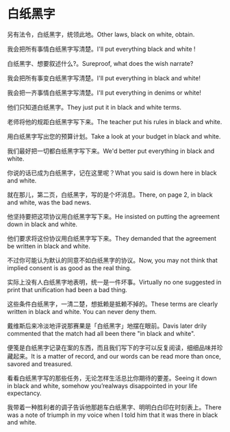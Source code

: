 # 白纸黑字

<p><span class="chinese">另有法令，白纸黑字，统领此地。</span><span class="english">Other laws, black on white, obtain.</span></p>

<p><span class="chinese">我会把所有事情白纸黑字写清楚。</span><span class="english">I'll put everything black and white !</span></p>

<p><span class="chinese">白纸黑字、想要叙述什么?。</span><span class="english">Sureproof, what does the wish narrate?</span></p>

<p><span class="chinese">我会把所有事变白纸黑字写清楚。</span><span class="english">I'll put everything in black and white!</span></p>

<p><span class="chinese">我会把一齐事情白纸黑字写清楚。</span><span class="english">I'll put everything in denims or white!</span></p>

<p><span class="chinese">他们只知道白纸黑字。</span><span class="english">They just put it in black and white terms.</span></p>

<p><span class="chinese">老师将他的规距白纸黑字写下来。</span><span class="english">The teacher put his rules in black and white.</span></p>

<p><span class="chinese">用白纸黑字写出您的预算计划。</span><span class="english">Take a look at your budget in black and white.</span></p>

<p><span class="chinese">我们最好把一切都白纸黑字写下来。</span><span class="english">We'd better put everything in black and white.</span></p>

<p><span class="chinese">你说的话已成为白纸黑字，记在这里呢？</span><span class="english">What you said is down here in black and white.</span></p>

<p><span class="chinese">就在那儿，第二页，白纸黑字，写的是个坏消息。</span><span class="english">There, on page 2, in black and white, was the bad news.</span></p>

<p><span class="chinese">他坚持要把这项协议用白纸黑字写下来。</span><span class="english">He insisted on putting the agreement down in black and white.</span></p>

<p><span class="chinese">他们要求将这份协议用白纸黑字写下来。</span><span class="english">They demanded that the agreement be written in black and white.</span></p>

<p><span class="chinese">不过你可能认为默认的同意不如白纸黑字的协议。</span><span class="english">Now, you may not think that implied consent is as good as the real thing.</span></p>

<p><span class="chinese">实际上没有人白纸黑字地表明，统一是一件坏事。</span><span class="english">Virtually no one suggested in print that unification had been a bad thing.</span></p>

<p><span class="chinese">这些条件白纸黑字，一清二楚，想抵赖是抵赖不掉的。</span><span class="english">These terms are clearly written in black and white. You can never deny them.</span></p>

<p><span class="chinese">戴维斯后来冷淡地评说那赛果是「白纸黑字」地摆在眼前。</span><span class="english">Davis later drily commented that the match had all been there "in black and white".</span></p>

<p><span class="chinese">便笺是白纸黑字记录在案的东西，而且我们写下的字可以反复阅读，细细品味并珍藏起来。</span><span class="english">It is a matter of record, and our words can be read more than once, savored and treasured.</span></p>

<p><span class="chinese">看看白纸黑字写的那些任务，无论怎样生活总比你期待的要差。</span><span class="english">Seeing it down in black and white, somehow you’realways disappointed in your life expectancy.</span></p>

<p><span class="chinese">我带着一种胜利者的调子告诉他那趟车白纸黑字、明明白白印在时刻表上。</span><span class="english">There was a note of triumph in my voice when I told him that it was there in black and white.</span></p>

